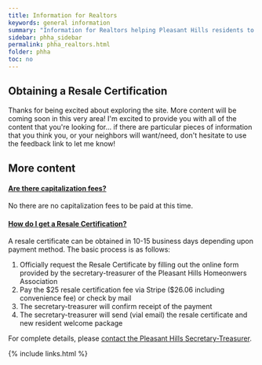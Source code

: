 ```yaml
---
title: Information for Realtors
keywords: general information
summary: "Information for Realtors helping Pleasant Hills residents to sell or non-Pleasant Hills residents to buy a home in Pleasant Hills."
sidebar: phha_sidebar
permalink: phha_realtors.html
folder: phha
toc: no
---
```


## Obtaining a Resale Certification

Thanks for being excited about exploring the site. More content will be coming soon in this very area! I'm excited to provide you with all of the content that you're looking for... if there are particular pieces of information that you think you, or your neighbors will want/need, don't hesitate to use the feedback link to let me know!


## More content

<div class="panel-group" id="accordion">
    <div class="panel panel-default">
        <div class="panel-heading"><h4 class="panel-title"><a class="noCrossRef accordion-toggle" data-toggle="collapse" data-parent="#accordion" href="#collapseOne">Are there capitalization fees?</a></h4></div>
        <div id="collapseOne" class="panel-collapse collapse noCrossRef">
            <div class="panel-body">
                No there are no capitalization fees to be paid at this time.
            </div>
        </div>
    </div>
    <!-- /.panel -->
    <div class="panel panel-default">
        <div class="panel-heading"><h4 class="panel-title"><a class="noCrossRef accordion-toggle" data-toggle="collapse" data-parent="#accordion" href="#collapseTwo">How do I get a Resale Certification?</a></h4></div>
        <div id="collapseTwo" class="panel-collapse collapse noCrossRef">
            <div class="panel-body">
                A resale certificate can be obtained in 10-15 business days depending upon payment method. The basic process is as follows:
                <ol>
                    <li>Officially request the Resale Certificate by filling out the online form provided by the secretary-treasurer of the Pleasant Hills Homeonwers Association</li>
                    <li>Pay the $25 resale certification fee via Stripe ($26.06 including convenience fee) or check by mail</li>
                    <li>The secretary-treasurer will confirm receipt of the payment</li>
                    <li>The secretary-treasurer will send (vial email) the resale certificate and new resident welcome package</li>
                </ol>
                For complete details, please <a href="mailto:contact@phha.info">contact the Pleasant Hills Secretary-Treasurer</a>.
            </div>
        </div>
    </div>
    <!-- /.panel -->
</div>
<!-- /.panel-group -->

{% include links.html %}
